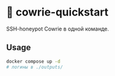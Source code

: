 # 🐄 cowrie-quickstart  
SSH-honeypot Cowrie в одной команде.

## Usage
```bash
docker compose up -d
# логины в ./outputs/